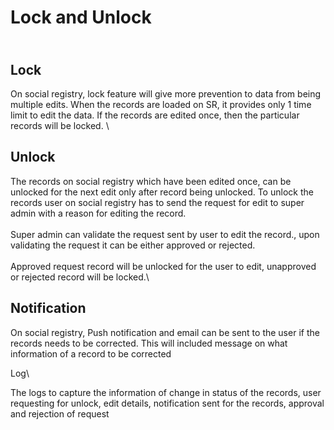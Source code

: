 # Lock and Unlock

\
Lock&#x20;
----------

On social registry,  lock  feature will give more prevention to data from being multiple edits.  When the records are loaded on SR, it provides only 1 time limit to edit the data. If the records are edited once, then the particular records will be locked. \


## Unlock

The records on social registry which have been edited once, can be unlocked for the next edit only after record being unlocked. To unlock the records user on social registry has to send the request for edit to super admin with a reason for editing the record.\
\
Super admin can validate the request sent by user to edit the record., upon validating the request it can be either approved or rejected.\
\
Approved request record will be unlocked for the user to edit, unapproved or rejected record will be locked.\


## Notification

On social registry, Push notification and email can be sent to the user if the records needs to be corrected. This will included message on what information of a record to be corrected

Log\



The logs to capture  the information of change in status of the records, user requesting for unlock, edit details, notification sent for the records, approval and rejection of request

